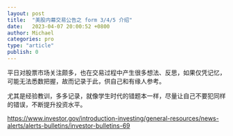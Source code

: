 ```yaml
---
layout: post
title:  "美股内幕交易公告之 form 3/4/5 介绍"
date:   2023-04-07 20:00:52 +0800
author: Michael
categories: pro
type: "article"
publish: 0
---
```


平日对股票市场关注颇多，也在交易过程中产生很多想法、反思，如果仅凭记忆，可能无法悉数把握，故而记录于此，供自己和有缘人参考。

尤其是经验教训，多多记录，就像学生时代的错题本一样，尽量让自己不要犯同样的错误，不断提升投资水平。


https://www.investor.gov/introduction-investing/general-resources/news-alerts/alerts-bulletins/investor-bulletins-69
